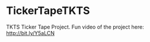 TickerTapeTKTS
==============

TKTS Ticker Tape Project. Fun video of the project here: http://bit.ly/Y5aLCN
